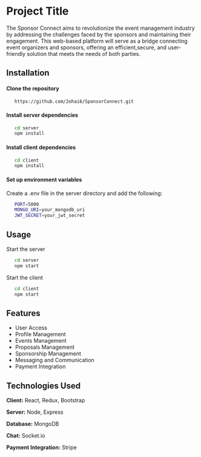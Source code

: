 
# Project Title

The Sponsor Connect aims to revolutionize the event management industry by addressing the challenges faced by the sponsors and maintaining their engagement. This web-based platform will serve as a bridge connecting event organizers and sponsors, offering an efficient,secure, and user-friendly solution that meets the needs of both parties. 


## Installation
#### Clone the repository
```bash
   https://github.com/2ohai6/SponsorConnect.git
```

#### Install server dependencies
```bash
   cd server
   npm install
```

#### Install client dependencies
```bash
   cd client
   npm install
```

#### Set up environment variables

Create a .env file in the server directory and add the following:
```bash
   PORT=5000
   MONGO_URI=your_mongodb_uri
   JWT_SECRET=your_jwt_secret
```

    
## Usage

Start the server

```bash
   cd server
   npm start
```

Start the client

```bash
   cd client
   npm start
```
## Features

- User Access
- Profile Management
- Events Management
- Proposals Management
- Sponsorship Management
- Messaging and Communication
- Payment Integration

## Technologies Used

**Client:** React, Redux, Bootstrap

**Server:** Node, Express

**Database:** MongoDB

**Chat:** Socket.io

**Payment Integration:** Stripe


